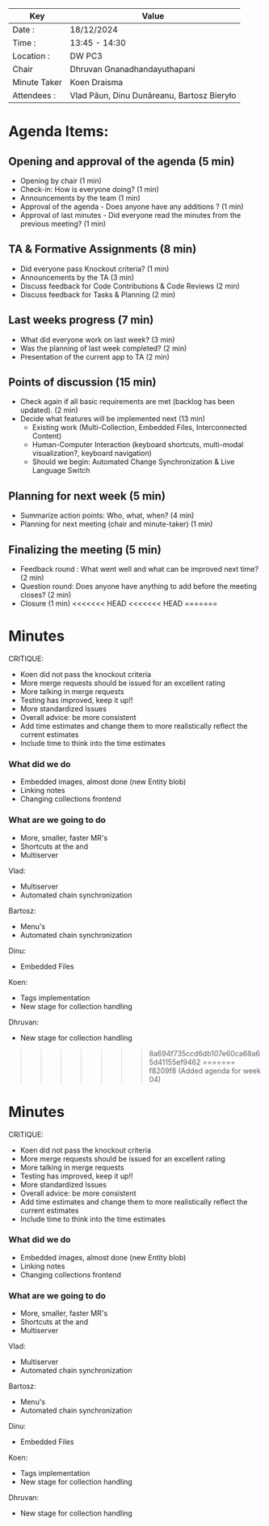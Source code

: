 | Key          | Value                                      |
|--------------|--------------------------------------------|
| Date :       | 18/12/2024                                 |
| Time :       | 13:45 - 14:30                              |
| Location :   | DW PC3                                     |
| Chair        | Dhruvan Gnanadhandayuthapani               |
| Minute Taker | Koen Draisma                               |
| Attendees :  | Vlad Păun, Dinu Dunăreanu, Bartosz Bieryło |

# Agenda Items:

## Opening and approval of the agenda (5 min)

- Opening by chair (1 min)
- Check-in: How is everyone doing? (1 min)
- Announcements by the team (1 min)
- Approval of the agenda - Does anyone have any additions ? (1 min)
- Approval of last minutes - Did everyone read the minutes from the previous meeting? (1 min)

## TA & Formative Assignments (8 min)

- Did everyone pass Knockout criteria? (1 min)
- Announcements by the TA (3 min)
- Discuss feedback for Code Contributions & Code Reviews (2 min)
- Discuss feedback for Tasks & Planning (2 min)

## Last weeks progress (7 min)

- What did everyone work on last week? (3 min)
- Was the planning of last week completed? (2 min)
- Presentation of the current app to TA (2 min)

## Points of discussion (15 min)

- Check again if all basic requirements are met (backlog has been updated). (2 min)
- Decide what features will be implemented next (13 min)
  - Existing work (Multi-Collection, Embedded Files, Interconnected Content)
  - Human-Computer Interaction (keyboard shortcuts, multi-modal visualization?, keyboard navigation)
  - Should we begin: Automated Change Synchronization & Live Language Switch

## Planning for next week (5 min)

- Summarize action points: Who, what, when? (4 min)
- Planning for next meeting (chair and minute-taker) (1 min)

## Finalizing the meeting (5 min)

- Feedback round : What went well and what can be improved next time? (2 min)
- Question round: Does anyone have anything to add before the meeting closes? (2 min)
- Closure (1 min)
<<<<<<< HEAD
<<<<<<< HEAD
=======

# Minutes
CRITIQUE:
- Koen did not pass the knockout criteria
- More merge requests should be issued for an excellent rating
- More talking in merge requests
- Testing has improved, keep it up!!
- More standardized Issues
- Overall advice: be more consistent
- Add time estimates and change them to more realistically reflect the current estimates
- Include time to think into the time estimates

### What did we do
- Embedded images, almost done (new Entity blob)
- Linking notes
- Changing collections frontend

### What are we going to do
- More, smaller, faster MR's
- Shortcuts at the and
- Multiserver

Vlad:
- Multiserver
- Automated chain synchronization

Bartosz:
- Menu's
- Automated chain synchronization

Dinu:
- Embedded Files

Koen:
- Tags implementation
- New stage for collection handling

Dhruvan:
- New stage for collection handling


>>>>>>> 8a694f735ccd6db107e60ca68a65d41155ef9462
=======
>>>>>>> f8209f8 (Added agenda for week 04)

# Minutes
CRITIQUE:
- Koen did not pass the knockout criteria
- More merge requests should be issued for an excellent rating
- More talking in merge requests
- Testing has improved, keep it up!!
- More standardized Issues
- Overall advice: be more consistent
- Add time estimates and change them to more realistically reflect the current estimates
- Include time to think into the time estimates

### What did we do
- Embedded images, almost done (new Entity blob)
- Linking notes
- Changing collections frontend

### What are we going to do
- More, smaller, faster MR's
- Shortcuts at the and
- Multiserver

Vlad:
- Multiserver
- Automated chain synchronization

Bartosz:
- Menu's
- Automated chain synchronization

Dinu:
- Embedded Files

Koen:
- Tags implementation
- New stage for collection handling

Dhruvan:
- New stage for collection handling


